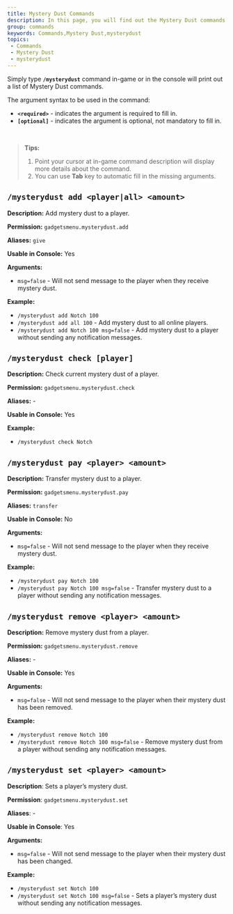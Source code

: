 ```yaml
---
title: Mystery Dust Commands
description: In this page, you will find out the Mystery Dust commands available in the plugin.
group: commands
keywords: Commands,Mystery Dust,mysterydust
topics:
 - Commands
 - Mystery Dust
 - mysterydust
---
```


Simply type **`/mysterydust`** command in-game or in the console will print out a list of Mystery Dust commands.

The argument syntax to be used in the command:
- **`<required>`** - indicates the argument is required to fill in.
- **`[optional]`** - indicates the argument is optional, not mandatory to fill in.

<br>

> **Tips:**
> 1. Point your cursor at in-game command description will display more details about the command.
> 2. You can use **Tab** key to automatic fill in the missing arguments.

## `/mysterydust add <player|all> <amount>`

**Description:** Add mystery dust to a player.

**Permission:** `gadgetsmenu.mysterydust.add`

**Aliases:** `give`

**Usable in Console:** Yes

**Arguments:**
- `msg=false` - Will not send message to the player when they receive mystery dust.

**Example:**
- `/mysterydust add Notch 100`
- `/mysterydust add all 100` - Add mystery dust to all online players.
- `/mysterydust add Notch 100 msg=false` - Add mystery dust to a player without sending any notification messages.

## `/mysterydust check [player]`

**Description:** Check current mystery dust of a player.

**Permission:** `gadgetsmenu.mysterydust.check`

**Aliases:** -

**Usable in Console:** Yes

**Example:**
- `/mysterydust check Notch`

## `/mysterydust pay <player> <amount>`

**Description:** Transfer mystery dust to a player.

**Permission:** `gadgetsmenu.mysterydust.pay`

**Aliases:** `transfer`

**Usable in Console:** No

**Arguments:**
- `msg=false` - Will not send message to the player when they receive mystery dust.

**Example:**
- `/mysterydust pay Notch 100`
- `/mysterydust pay Notch 100 msg=false` - Transfer mystery dust to a player without sending any notification messages.

## `/mysterydust remove <player> <amount>`

**Description:** Remove mystery dust from a player.

**Permission:** `gadgetsmenu.mysterydust.remove`

**Aliases:** -

**Usable in Console:** Yes

**Arguments:**
- `msg=false` - Will not send message to the player when their mystery dust has been removed.

**Example:**
- `/mysterydust remove Notch 100`
- `/mysterydust remove Notch 100 msg=false` - Remove mystery dust from a player without sending any notification messages.

## `/mysterydust set <player> <amount>`

**Description**: Sets a player’s mystery dust.

**Permission**: `gadgetsmenu.mysterydust.set`

**Aliases**: -

**Usable in Console**: Yes

**Arguments:**
- `msg=false` - Will not send message to the player when their mystery dust has been changed.

**Example:**
- `/mysterydust set Notch 100`
- `/mysterydust set Notch 100 msg=false` - Sets a player’s mystery dust without sending any notification messages.
